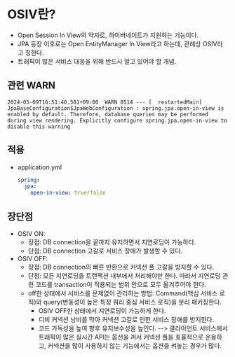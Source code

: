# OSIV란?
  - Open Session In View의 약자로, 하이버네이트가 지원하는 기능이다.
  - JPA 등장 이후로는 Open EntityManager In View라고 하는데, 관례상 OSIV라고 칭한다.
  - 트래픽이 많은 서비스 대응을 위해 반드시 알고 있어야 할 개념.

## 관련 WARN
  ```text
  2024-05-09T16:51:40.581+09:00  WARN 8514 --- [  restartedMain] JpaBaseConfiguration$JpaWebConfiguration : spring.jpa.open-in-view is enabled by default. Therefore, database queries may be performed during view rendering. Explicitly configure spring.jpa.open-in-view to disable this warning
  ```

## 적용
  - application.yml
    ```yml
    spring:
      jpa:
        open-in-view: true/false
    ```

## 장단점
  - OSIV ON:
    - 장점: DB connection을 끝까지 유지하면서 지연로딩이 가능하다.
    - 단점: DB connection 고갈로 서비스 장애가 발생할 수 있다.
  - OSIV OFF:
    - 장점: DB connection의 빠른 반환으로 커넥션 풀 고갈을 방지할 수 있다.
    - 단점: 모든 지연로딩을 트랜잭션 내부에서 처리해야만 한다. 따라서 지연로딩 관련 코드를 transaction이 적용되는 범위 안으로 모두 옮겨주어야 한다.
    - off한 상태에서 서비스를 문제없이 관리하는 방법: Command(핵심 서비스 로직)와 query(변동성이 높은 특정 쿼리 중심 서비스 로직)을 분리 패키징한다.
      - OSIV OFF한 상태에서 지연로딩이 가능하게 한다.
      - 디비 커넥션 낭비를 막아 커넥션 고갈로 인한 서비스 장애를 방지한다.
      - 코드 가독성을 높여 향후 유지보수성을 높인다.
  --> 클라이언트 서비스에서 트래픽이 많은 실시간 API는 옵션을 꺼서 커넥션 풀을 효율적으로 운용하고, 커넥션을 많이 사용하지 않는 기능에서는 옵션을 켜놓는 경우가 많다.
